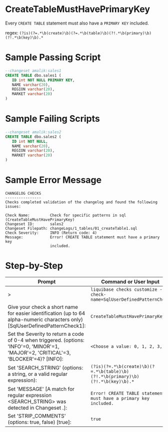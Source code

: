 # CreateTableMustHavePrimaryKey

Every `CREATE TABLE` statement must also have a `PRIMARY KEY` included.

regex: `(?is)(?=.*\b(create)\b)(?=.*\b(table)\b)(?!.*\b(primary)\b)(?!.*\b(key)\b).*`

# Sample Passing Script
``` sql
--changeset amalik:sales1
CREATE TABLE dbo.sales1 (
   ID int NOT NULL PRIMARY KEY,
   NAME varchar(20),
   REGION varchar(20),
   MARKET varchar(20)
)
```
# Sample Failing Scripts
``` sql
--changeset amalik:sales2
CREATE TABLE dbo.sales2 (
   ID int NOT NULL,
   NAME varchar(20),
   REGION varchar(20),
   MARKET varchar(20)
)
```

# Sample Error Message
```
CHANGELOG CHECKS
----------------
Checks completed validation of the changelog and found the following issues:

Check Name:         Check for specific patterns in sql (CreateTableMustHavePrimaryKey)
Changeset ID:       sales2
Changeset Filepath: changeLogs/1_tables/01_createTable1.sql
Check Severity:     INFO (Return code: 4)
Message:            Error! CREATE TABLE statement must have a primary key
                    included.
```

# Step-by-Step
| Prompt | Command or User Input |
| ------ | ----------------------|
| > | `liquibase checks customize --check-name=SqlUserDefinedPatternCheck` |
| Give your check a short name for easier identification (up to 64 alpha-numeric characters only) [SqlUserDefinedPatternCheck1]: | `CreateTableMustHavePrimaryKey` |
| Set the Severity to return a code of 0-4 when triggered. (options: 'INFO'=0, 'MINOR'=1, 'MAJOR'=2, 'CRITICAL'=3, 'BLOCKER'=4)? [INFO]: | `<Choose a value: 0, 1, 2, 3, 4>` |
| Set 'SEARCH_STRING' (options: a string, or a valid regular expression): | `(?is)(?=.*\b(create)\b)(?=.*\b(table)\b)(?!.*\b(primary)\b)(?!.*\b(key)\b).*` |
| Set 'MESSAGE' [A match for regular expression <SEARCH_STRING> was detected in Changeset <CHANGESET>.]: | `Error! CREATE TABLE statement must have a primary key included.` |
| Set 'STRIP_COMMENTS' (options: true, false) [true]: | `true` |
